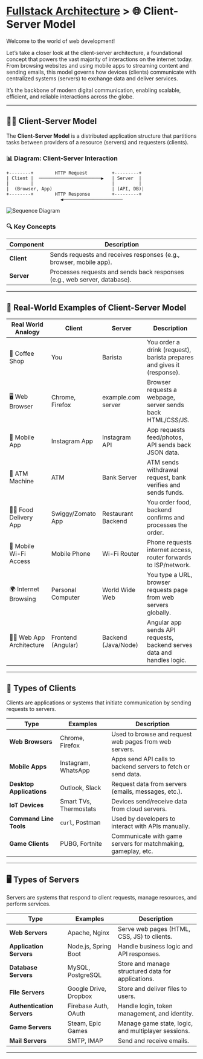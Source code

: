 # [Fullstack Architecture](../) > 🌐 Client-Server Model

Welcome to the world of web development! 

Let’s take a closer look at the client-server architecture, a foundational concept that powers the vast majority of interactions on the internet today. From browsing websites and using mobile apps to streaming content and sending emails, this model governs how devices (clients) communicate with centralized systems (servers) to exchange data and deliver services. 

It’s the backbone of modern digital communication, enabling scalable, efficient, and reliable interactions across the globe.

---

## 🧑‍💻 Client-Server Model

The **Client-Server Model** is a distributed application structure that partitions tasks between providers of a resource (servers) and requesters (clients).

### 📊 Diagram: Client-Server Interaction

```plaintext
+--------+        HTTP Request         +---------+
| Client |  ───────────────────────▶   | Server  |
|        |                             |         |
|  (Browser, App)                      | (API, DB)|
+--------+        HTTP Response        +---------+
                    ◀──────────────────────
```

![Sequence Diagram](https://www.plantuml.com/plantuml/png/JP2npi8m38HtFuN7lyF_0Woe4WiZWhv0I5o824cnNQI-FQ6cXI4w-VJTwPHMrB6EzmJEQs7SfKXPeRwe4vw8dyG0vkB_zkDigkOWUAJ7IABuj--wmt8rOD0Rj-0Nbw5aePMtiu5Sb93ZvQfO-ZLaYWCNJo8ao4lUvO0Xof3S9EXBrifPIQ9-xbXsclvssCYvGkPLP-Tl69mwWBOQzIzU)

### 🔍 Key Concepts

| Component | Description |
|----------|-------------|
| **Client** | Sends requests and receives responses (e.g., browser, mobile app). |
| **Server** | Processes requests and sends back responses (e.g., web server, database). |

---

## 🧠 Real-World Examples of Client-Server Model

| Real World Analogy         | Client               | Server              | Description |
|----------------------------|----------------------|---------------------|-------------|
| 🏪 Coffee Shop             | You                  | Barista             | You order a drink (request), barista prepares and gives it (response). |
| 🖥️ Web Browser             | Chrome, Firefox      | example.com server  | Browser requests a webpage, server sends back HTML/CSS/JS. |
| 📱 Mobile App              | Instagram App        | Instagram API       | App requests feed/photos, API sends back JSON data. |
| 🧾 ATM Machine             | ATM                  | Bank Server         | ATM sends withdrawal request, bank verifies and sends funds. |
| 🧑‍🍳 Food Delivery App     | Swiggy/Zomato App    | Restaurant Backend  | You order food, backend confirms and processes the order. |
| 📶 Mobile Wi-Fi Access     | Mobile Phone         | Wi-Fi Router        | Phone requests internet access, router forwards to ISP/network. |
| 🌍 Internet Browsing       | Personal Computer    | World Wide Web      | You type a URL, browser requests page from web servers globally. |
| 🧑‍💻 Web App Architecture  | Frontend (Angular)   | Backend (Java/Node) | Angular app sends API requests, backend serves data and handles logic. |

---

## 🧭 Types of Clients

Clients are applications or systems that initiate communication by sending requests to servers.

| Type | Examples | Description |
|------|----------|-------------|
| **Web Browsers** | Chrome, Firefox | Used to browse and request web pages from web servers. |
| **Mobile Apps** | Instagram, WhatsApp | Apps send API calls to backend servers to fetch or send data. |
| **Desktop Applications** | Outlook, Slack | Request data from servers (emails, messages, etc.). |
| **IoT Devices** | Smart TVs, Thermostats | Devices send/receive data from cloud servers. |
| **Command Line Tools** | `curl`, Postman | Used by developers to interact with APIs manually. |
| **Game Clients** | PUBG, Fortnite | Communicate with game servers for matchmaking, gameplay, etc. |

---

## 🖥️ Types of Servers

Servers are systems that respond to client requests, manage resources, and perform services.

| Type | Examples | Description |
|------|----------|-------------|
| **Web Servers** | Apache, Nginx | Serve web pages (HTML, CSS, JS) to clients. |
| **Application Servers** | Node.js, Spring Boot | Handle business logic and API responses. |
| **Database Servers** | MySQL, PostgreSQL | Store and manage structured data for applications. |
| **File Servers** | Google Drive, Dropbox | Store and deliver files to users. |
| **Authentication Servers** | Firebase Auth, OAuth | Handle login, token management, and identity. |
| **Game Servers** | Steam, Epic Games | Manage game state, logic, and multiplayer sessions. |
| **Mail Servers** | SMTP, IMAP | Send and receive emails. |

---


